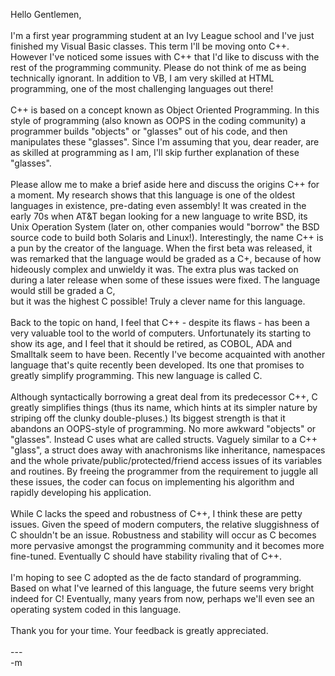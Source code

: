 Hello Gentlemen,
<br />
<br />I'm a first year programming student at an Ivy League school and I've just finished my Visual Basic classes. This term I'll be moving onto C++. However I've noticed some issues with C++ that I'd like to discuss with the rest of the programming community. Please do not think of me as being technically ignorant. In addition to VB, I am very skilled at HTML programming, one of the most challenging languages out there!
<br />
<br />C++ is based on a concept known as Object Oriented Programming. In this style of programming (also known as OOPS in the coding community) a programmer builds "objects" or "glasses" out of his code, and then manipulates these "glasses". Since I'm assuming that you, dear reader, are as skilled at programming as I am, I'll skip further explanation of these "glasses".
<br />
<br />Please allow me to make a brief aside here and discuss the origins C++ for a moment. My research shows that this language is one of the oldest languages in existence, pre-dating even assembly! It was created in the early 70s when AT&T began looking for a new language to write BSD, its Unix Operation System (later on, other companies would "borrow" the BSD source code to build both Solaris and Linux!).  Interestingly, the name C++ is a pun by the creator of the language.  When the first beta was released, it was remarked that the language would be graded as a C+, because of how hideously complex and unwieldy it was. The extra plus was tacked on during a later release when some of these issues were fixed. The language would still be graded a C,
<br />but it was the highest C possible! Truly a clever name for this language.
<br />
<br />Back to the topic on hand, I feel that C++ - despite its flaws - has been a very valuable tool to the world of computers. Unfortunately its starting to show its age, and I feel that it should be retired, as COBOL, ADA and Smalltalk seem to have been.  Recently I've become acquainted with another language that's quite recently been developed. Its one that promises to greatly simplify programming. This new language is called C.
<br />
<br />Although syntactically borrowing a great deal from its predecessor C++, C greatly simplifies things (thus its name, which hints at its simpler nature by striping off the clunky double-pluses.) Its biggest strength is that it abandons an OOPS-style of programming. No more awkward "objects" or "glasses". Instead C uses what are called structs. Vaguely similar to a C++ "glass", a struct does away with anachronisms like inheritance, namespaces and the whole private/public/protected/friend access issues of its variables and routines. By freeing the programmer from the requirement to juggle all these issues, the coder can focus on implementing his algorithm and
<br />rapidly developing his application.
<br />
<br />While C lacks the speed and robustness of C++, I think these are petty issues. Given the speed of modern computers, the relative sluggishness of C shouldn't be an issue. Robustness and stability will occur as C becomes more pervasive amongst the programming community and it becomes more fine-tuned. Eventually C should have stability rivaling that of C++.
<br />
<br />I'm hoping to see C adopted as the de facto standard of programming.  Based on what I've learned of this language, the future seems very bright indeed for C! Eventually, many years from now, perhaps we'll even see an operating system coded in this language.
<br />
<br />Thank you for your time. Your feedback is greatly appreciated.
<br />
<br />---
<br />-m
<br />